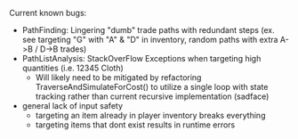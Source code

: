 Current known bugs:

- PathFinding: Lingering "dumb" trade paths with redundant steps (ex. see targeting "G" with "A" & "D" in inventory, random paths with extra A->B / D->B trades)
- PathListAnalysis: StackOverFlow Exceptions when targeting high quantities (i.e. 12345 Cloth)
  - Will likely need to be mitigated by refactoring TraverseAndSimulateForCost() to utilize a single loop with state tracking rather than current recursive implementation (sadface) 
- general lack of input safety
  - targeting an item already in player inventory breaks everything
  - targeting items that dont exist results in runtime errors
